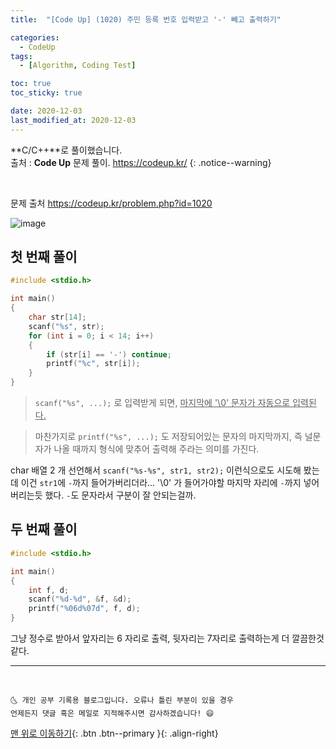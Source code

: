 ```yaml
---
title:  "[Code Up] (1020) 주민 등록 번호 입력받고 '-' 빼고 출력하기" 

categories:
  - CodeUp
tags:
  - [Algorithm, Coding Test]

toc: true
toc_sticky: true

date: 2020-12-03
last_modified_at: 2020-12-03
---
```


**C/C++**로 풀이했습니다.  
출처 : **Code Up** 문제 풀이. <https://codeup.kr/>
{: .notice--warning}

<br>

문제 출처 <https://codeup.kr/problem.php?id=1020>

![image](https://user-images.githubusercontent.com/42318591/101113321-7be00900-3622-11eb-9a80-4ff2fe2cbbf0.png)

## 첫 번째 풀이

```cpp
#include <stdio.h>

int main()
{
    char str[14];
    scanf("%s", str);
    for (int i = 0; i < 14; i++)
    {
        if (str[i] == '-') continue;
        printf("%c", str[i]);
    }
}
```

> `scanf("%s", ...);` 로 입력받게 되면, <u>마지막에 '\0' 문자가 자동으로 입력된다.</u>

> 마찬가지로 `printf("%s", ...);` 도 저장되어있는 문자의 마지막까지, 즉 널문자가 나올 때까지 형식에 맞추어 출력해 주라는 의미를 가진다.

char 배열 2 개 선언해서 `scanf("%s-%s", str1, str2);` 이런식으로도 시도해 봤는데 이건 `str1`에 `-`까지 들어가버리더라... '\0' 가 들어가야할 마지막 자리에 `-`까지 넣어버리는듯 했다. `-`도 문자라서 구분이 잘 안되는걸까.

## 두 번째 풀이

```cpp
#include <stdio.h>

int main()
{
    int f, d;
    scanf("%d-%d", &f, &d);
    printf("%06d%07d", f, d);
}
```

그냥 정수로 받아서 앞자리는 6 자리로 출력, 뒷자리는 7자리로 출력하는게 더 깔끔한것 같다.

***
<br>

    🌜 개인 공부 기록용 블로그입니다. 오류나 틀린 부분이 있을 경우 
    언제든지 댓글 혹은 메일로 지적해주시면 감사하겠습니다! 😄

[맨 위로 이동하기](#){: .btn .btn--primary }{: .align-right}